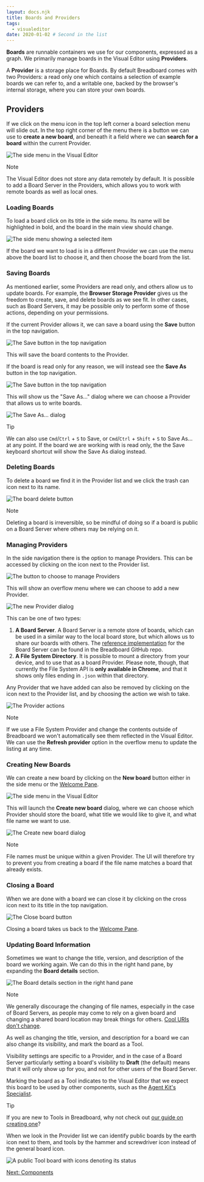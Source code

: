 ```yaml
---
layout: docs.njk
title: Boards and Providers
tags:
  - visualeditor
date: 2020-01-02 # Second in the list
---
```


**Boards** are runnable containers we use for our components, expressed as a graph. We primarily manage boards in the Visual Editor using **Providers**.

A **Provider** is a storage place for Boards. By default Breadboard comes with two Providers: a read only one which contains a selection of example boards we can refer to, and a writable one, backed by the browser's internal storage, where you can store your own boards.

## Providers

If we click on the menu icon in the top left corner a board selection menu will slide out. In the top right corner of the menu there is a button we can use to **create a new board**, and beneath it a field where we can **search for a board** within the current Provider.

![The side menu in the Visual Editor](/breadboard/static/images/using-the-visual-editor/side-menu.png)

> [!NOTE]
> The Visual Editor does not store any data remotely by default. It is possible to add a Board Server in the Providers, which allows you to work with remote boards as well as local ones.

### Loading Boards

To load a board click on its title in the side menu. Its name will be highlighted in bold, and the board in the main view should change.

![The side menu showing a selected item](/breadboard/static/images/using-the-visual-editor/selected-item.png)

If the board we want to load is in a different Provider we can use the menu above the board list to choose it, and then choose the board from the list.

### Saving Boards

As mentioned earlier, some Providers are read only, and others allow us to update boards. For example, the **Browser Storage Provider** gives us the freedom to create, save, and delete boards as we see fit. In other cases, such as Board Servers, it may be possible only to perform some of those actions, depending on your permissions.

If the current Provider allows it, we can save a board using the **Save** button in the top navigation.

![The Save button in the top navigation](/breadboard/static/images/using-the-visual-editor/save-button.png)

This will save the board contents to the Provider.

If the board is read only for any reason, we will instead see the **Save As** button in the top navigation.

![The Save button in the top navigation](/breadboard/static/images/using-the-visual-editor/save-as-button.png)

This will show us the "Save As..." dialog where we can choose a Provider that allows us to write boards.

![The Save As... dialog](/breadboard/static/images/using-the-visual-editor/save-as-dialog.png)

> [!TIP]
> We can also use `Cmd`/`Ctrl` + `S` to Save, or `Cmd`/`Ctrl` + `Shift` + `S` to Save As... at any point. If the board we are working with is read only, the the Save keyboard shortcut will show the Save As dialog instead.

### Deleting Boards

To delete a board we find it in the Provider list and we click the trash can icon next to its name.

![The board delete button](/breadboard/static/images/using-the-visual-editor/delete-button.png)

> [!NOTE]
> Deleting a board is irreversible, so be mindful of doing so if a board is public on a Board Server where others may be relying on it.

### Managing Providers

In the side navigation there is the option to manage Providers. This can be accessed by clicking on the icon next to the Provider list.

![The button to choose to manage Providers](/breadboard/static/images/using-the-visual-editor/manage-providers.png)

This will show an overflow menu where we can choose to add a new Provider.

![The new Provider dialog](/breadboard/static/images/using-the-visual-editor/new-provider-dialog.png)

This can be one of two types:

1. **A Board Server**. A Board Server is a remote store of boards, which can be used in a similar way to the local board store, but which allows us to share our boards with others. The [reference implementation](https://github.com/breadboard-ai/breadboard/tree/main/packages/board-server) for the Board Server can be found in the Breadboard GitHub repo.
2. **A File System Directory**. It is possible to mount a directory from your device, and to use that as a board Provider. Please note, though, that currently the File System API is **only available in Chrome**, and that it shows only files ending in `.json` within that directory.

Any Provider that we have added can also be removed by clicking on the icon next to the Provider list, and by choosing the action we wish to take.

![The Provider actions](/breadboard/static/images/using-the-visual-editor/provider-menu.png)

> [!NOTE]
> If we use a File System Provider and change the contents outside of Breadboard we won't automatically see them reflected in the Visual Editor. We can use the **Refresh provider** option in the overflow menu to update the listing at any time.

### Creating New Boards

We can create a new board by clicking on the **New board** button either in the side menu or the [Welcome Pane](#the-welcome-pane).

![The side menu in the Visual Editor](/breadboard/static/images/using-the-visual-editor/side-menu.png)

This will launch the **Create new board** dialog, where we can choose which Provider should store the board, what title we would like to give it, and what file name we want to use.

![The Create new board dialog](/breadboard/static/images/using-the-visual-editor/create-board-dialog.png)

> [!NOTE]
> File names must be unique within a given Provider. The UI will therefore try to prevent you from creating a board if the file name matches a board that already exists.

### Closing a Board

When we are done with a board we can close it by clicking on the cross icon next to its title in the top navigation.

![The Close board button](/breadboard/static/images/using-the-visual-editor/close-board.png)

Closing a board takes us back to the [Welcome Pane](#the-welcome-pane).

### Updating Board Information

Sometimes we want to change the title, version, and description of the board we working again. We can do this in the right hand pane, by expanding the **Board details** section.

![The Board details section in the right hand pane](/breadboard/static/images/using-the-visual-editor/board-details.png)

> [!NOTE]
> We generally discourage the changing of file names, especially in the case of Board Servers, as people may come to rely on a given board and changing a shared board location may break things for others. [Cool URIs don't change](https://www.w3.org/Provider/Style/URI).

As well as changing the title, version, and description for a board we can also change its visibility, and mark the board as a Tool.

Visibility settings are specific to a Provider, and in the case of a Board Server particularly setting a board's visibility to **Draft** (the default) means that it will only show up for you, and not for other users of the Board Server.

Marking the board as a Tool indicates to the Visual Editor that we expect this board to be used by other components, such as the [Agent Kit's Specialist](../../kits/agents/#specialist).

> [!TIP]
> If you are new to Tools in Breadboard, why not check out [our guide on creating one](./first-tool/)?

When we look in the Provider list we can identify public boards by the earth icon next to them, and tools by the hammer and screwdriver icon instead of the general board icon.

![A public Tool board with icons denoting its status](/breadboard/static/images/using-the-visual-editor/public-tool.png)

[Next: Components](../components/)
